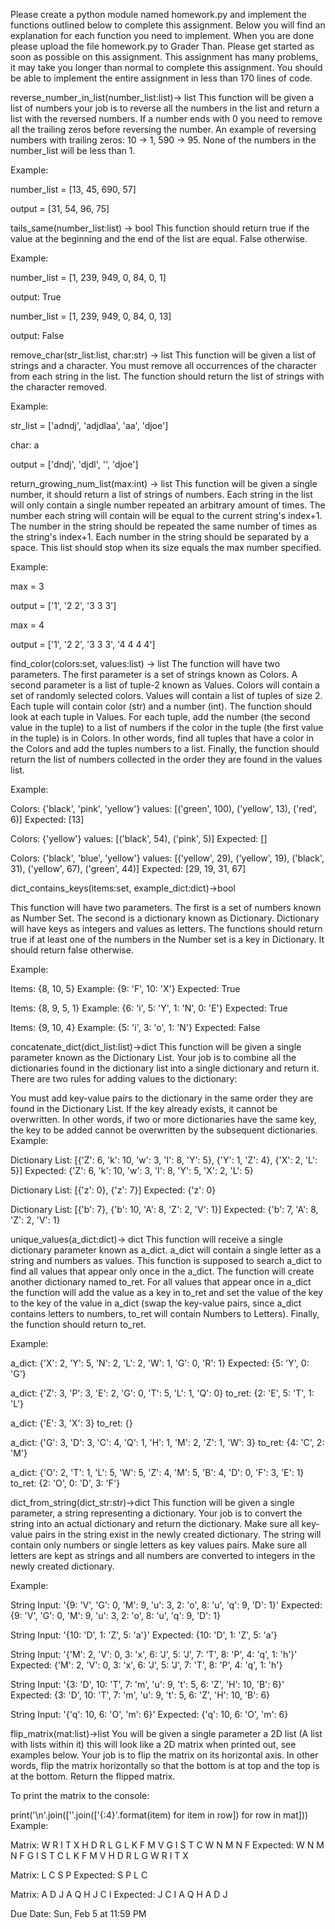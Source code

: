 Please create a python module named homework.py and implement the functions outlined below to complete this assignment. Below you will find an explanation for each function you need to implement. When you are done please upload the file homework.py to Grader Than. Please get started as soon as possible on this assignment. This assignment has many problems, it may take you longer than normal to complete this assignment. You should be able to implement the entire assignment in less than 170 lines of code. 

reverse_number_in_list(number_list:list)-> list
This function will be given a list of numbers your job is to reverse all the numbers in the list and return a list with the reversed numbers. If a number ends with 0 you need to remove all the trailing zeros before reversing the number. An example of reversing numbers with trailing zeros:  10 -> 1,  590 -> 95. None of the numbers in the number_list will be less than 1. 

Example:

number_list = [13, 45, 690, 57]

output = [31, 54, 96, 75]

tails_same(number_list:list) -> bool
This function should return true if the value at the beginning and the end of the list are equal. False otherwise.

Example:

number_list = [1, 239, 949, 0, 84, 0, 1]

output: True

 

number_list = [1, 239, 949, 0, 84, 0, 13]

output: False

remove_char(str_list:list, char:str) -> list
This function will be given a list of strings and a character. You must remove all occurrences of the character from each string in the list. The function should return the list of strings with the character removed. 

Example:

str_list = ['adndj', 'adjdlaa', 'aa', 'djoe']

char: a

output = ['dndj', 'djdl', '', 'djoe']

return_growing_num_list(max:int) -> list
This function will be given a single number, it should return a list of strings of numbers. Each string in the list will only contain a single number repeated an arbitrary amount of times. The number each string will contain will be equal to the current string's index+1. The number in the string should be repeated the same number of times as the string's index+1. Each number in the string should be separated by a space. This list should stop when its size equals the max number specified.

Example:

max = 3

output = ['1', '2 2', '3 3 3']

max = 4

output = ['1', '2 2', '3 3 3', '4 4 4 4']

find_color(colors:set, values:list) -> list
The function will have two parameters. The first parameter is a set of strings known as Colors. A second parameter is a list of tuple-2 known as Values. Colors will contain a set of randomly selected colors. Values will contain a list of tuples of size 2. Each tuple will contain color (str) and a number (int). The function should look at each tuple in Values. For each tuple, add the number (the second value in the tuple) to a list of numbers if the color in the tuple (the first value in the tuple) is in Colors. In other words, find all tuples that have a color in the Colors and add the tuples numbers to a list. Finally, the function should return the list of numbers collected in the order they are found in the values list. 

Example:

Colors: {'black', 'pink', 'yellow'}
values: [('green', 100), ('yellow', 13), ('red', 6)]
Expected: [13]

Colors: {'yellow'}
values: [('black', 54), ('pink', 5)]
Expected: []

Colors: {'black', 'blue', 'yellow'}
values: [('yellow', 29), ('yellow', 19), ('black', 31), ('yellow', 67), ('green', 44)]
Expected: [29, 19, 31, 67]

dict_contains_keys(items:set, example_dict:dict)->bool
 
This function will have two parameters. The first is a set of numbers known as Number Set. The second is a dictionary known as Dictionary. Dictionary will have keys as integers and values as letters. The functions should return true if at least one of the numbers in the Number set is a key in Dictionary. It should return false otherwise. 

Example:

Items: {8, 10, 5}
Example: {9: 'F', 10: 'X'}
Expected: True

Items: {8, 9, 5, 1}
Example: {6: 'i', 5: 'Y', 1: 'N', 0: 'E'}
Expected: True

Items: {9, 10, 4}
Example: {5: 'i', 3: 'o', 1: 'N'}
Expected: False

concatenate_dict(dict_list:list)->dict
This function will be given a single parameter known as the Dictionary List. Your job is to combine all the dictionaries found in the dictionary list into a single dictionary and return it. There are two rules for adding values to the dictionary:

You must add key-value pairs to the dictionary in the same order they are found in the Dictionary List.
If the key already exists, it cannot be overwritten. In other words, if two or more dictionaries have the same key, the key to be added cannot be overwritten by the subsequent dictionaries.  
Example:

Dictionary List: [{'Z': 6, 'k': 10, 'w': 3, 'I': 8, 'Y': 5}, {'Y': 1, 'Z': 4}, {'X': 2, 'L': 5}]
Expected: {'Z': 6, 'k': 10, 'w': 3, 'I': 8, 'Y': 5, 'X': 2, 'L': 5}

Dictionary List: [{'z': 0}, {'z': 7}]
Expected: {'z': 0}

Dictionary List: [{'b': 7}, {'b': 10, 'A': 8, 'Z': 2, 'V': 1}]
Expected: {'b': 7, 'A': 8, 'Z': 2, 'V': 1}

unique_values(a_dict:dict)-> dict
This function will receive a single dictionary parameter known as a_dict. a_dict will contain a single letter as a string and numbers as values. This function is supposed to search a_dict to find all values that appear only once in the a_dict. The function will create another dictionary named to_ret. For all values that appear once in a_dict the function will add the value as a key in to_ret and set the value of the key to the key of the value in a_dict (swap the key-value pairs, since a_dict contains letters to numbers, to_ret will contain Numbers to Letters). Finally, the function should return to_ret.

Example:

a_dict: {'X': 2, 'Y': 5, 'N': 2, 'L': 2, 'W': 1, 'G': 0, 'R': 1}
Expected: {5: 'Y', 0: 'G'}

a_dict: {'Z': 3, 'P': 3, 'E': 2, 'G': 0, 'T': 5, 'L': 1, 'Q': 0}
to_ret: {2: 'E', 5: 'T', 1: 'L'}

a_dict: {'E': 3, 'X': 3}
to_ret: {}

a_dict: {'G': 3, 'D': 3, 'C': 4, 'Q': 1, 'H': 1, 'M': 2, 'Z': 1, 'W': 3}
to_ret: {4: 'C', 2: 'M'}

a_dict: {'O': 2, 'T': 1, 'L': 5, 'W': 5, 'Z': 4, 'M': 5, 'B': 4, 'D': 0, 'F': 3, 'E': 1}
to_ret: {2: 'O', 0: 'D', 3: 'F'}

dict_from_string(dict_str:str)->dict
This function will be given a single parameter, a string representing a dictionary. Your job is to convert the string into an actual dictionary and return the dictionary. Make sure all key-value pairs in the string exist in the newly created dictionary. The string will contain only numbers or single letters as key values pairs. Make sure all letters are kept as strings and all numbers are converted to integers in the newly created dictionary.

Example:

String Input: '{9: 'V', 'G': 0, 'M': 9, 'u': 3, 2: 'o', 8: 'u', 'q': 9, 'D': 1}'
Expected: {9: 'V', 'G': 0, 'M': 9, 'u': 3, 2: 'o', 8: 'u', 'q': 9, 'D': 1}

String Input: '{10: 'D', 1: 'Z', 5: 'a'}'
Expected: {10: 'D', 1: 'Z', 5: 'a'}

String Input: '{'M': 2, 'V': 0, 3: 'x', 6: 'J', 5: 'J', 7: 'T', 8: 'P', 4: 'q', 1: 'h'}'
Expected: {'M': 2, 'V': 0, 3: 'x', 6: 'J', 5: 'J', 7: 'T', 8: 'P', 4: 'q', 1: 'h'}

String Input: '{3: 'D', 10: 'T', 7: 'm', 'u': 9, 't': 5, 6: 'Z', 'H': 10, 'B': 6}'
Expected: {3: 'D', 10: 'T', 7: 'm', 'u': 9, 't': 5, 6: 'Z', 'H': 10, 'B': 6}

String Input: '{'q': 10, 6: 'O', 'm': 6}'
Expected: {'q': 10, 6: 'O', 'm': 6}

flip_matrix(mat:list)->list
You will be given a single parameter a 2D list (A list with lists within it) this will look like a 2D matrix when printed out, see examples below. Your job is to flip the matrix on its horizontal axis. In other words, flip the matrix horizontally so that the bottom is at top and the top is at the bottom. Return the flipped matrix.

To print the matrix to the console: 

 print('\n'.join([''.join(['{:4}'.format(item) for item in row]) for row in mat]))
Example:

Matrix:
W R I T X
H D R L G
L K F M V
G I S T C
W N M N F
Expected:
W N M N F
G I S T C
L K F M V
H D R L G
W R I T X

Matrix:
L C
S P
Expected:
S P
L C

Matrix:
A D J
A Q H
J C I
Expected:
J C I
A Q H
A D J

Due Date: Sun, Feb 5 at 11:59 PM
